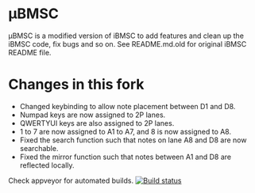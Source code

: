 µBMSC
=====
µBMSC is a modified version of iBMSC to add features and clean up the iBMSC code, fix bugs and so on.
See README.md.old for original iBMSC README file.

Changes in this fork
=====
* Changed keybinding to allow note placement between D1 and D8.
 * Numpad keys are now assigned to 2P lanes.
 * QWERTYUI keys are also assigned to 2P lanes.
 * 1 to 7 are now assigned to A1 to A7, and 8 is now assigned to A8.
* Fixed the search function such that notes on lane A8 and D8 are now searchable.
* Fixed the mirror function such that notes between A1 and D8 are reflected locally.


Check appveyor for automated builds.
[![Build status](https://ci.appveyor.com/api/projects/status/m7iygj9sje2yqf43?svg=true)](https://ci.appveyor.com/project/zardoru/ibmsc)
